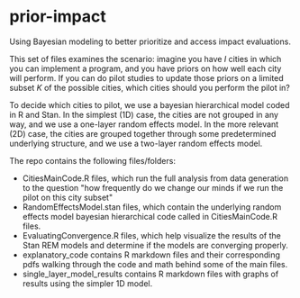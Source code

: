 # prior-impact
Using Bayesian modeling to better prioritize and access impact evaluations.

This set of files examines the scenario: imagine you have *I* cities in which you can implement a program, and you have
priors on how well each city will perform. If you can do pilot studies to update those priors on a limited subset *K* of the 
possible cities, which cities should you perform the pilot in?

To decide which cities to pilot, we use a bayesian hierarchical model coded in R and Stan. In the simplest (1D) case, the
cities are not grouped in any way, and we use a one-layer random effects model. In the more relevant (2D) case, the 
cities are grouped together through some predetermined underlying structure, and we use a two-layer random effects model.

The repo contains the following files/folders:
* CitiesMainCode.R files, which run the full analysis from data generation to the question "how frequently do we change our minds if
we run the pilot on this city subset"
* RandomEffectsModel.stan files, which contain the underlying random effects model bayesian hierarchical code called 
in CitiesMainCode.R files.
* EvaluatingConvergence.R files, which help visualize the results of the Stan REM models and determine if the models are converging 
properly.
* explanatory_code contains R markdown files and their corresponding pdfs walking through the code and math behind some of the main files.
* single_layer_model_results contains R markdown files with graphs of results using the simpler 1D model.
